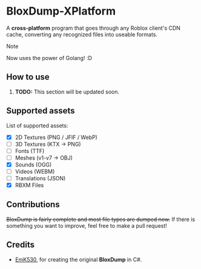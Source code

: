 # BloxDump-XPlatform
A **cross-platform** program that goes through any Roblox client's CDN cache, converting any recognized files into useable formats.

> [!NOTE]
> Now uses the power of Golang! :D

## How to use
1. **TODO:** This section will be updated soon.

## Supported assets
List of supported assets:
  - [x] 2D Textures (PNG / JFIF / WebP)
  - [ ] 3D Textures (KTX → PNG)
  - [ ] Fonts (TTF)
  - [ ] Meshes (v1-v7 → OBJ)
  - [x] Sounds (OGG)
  - [ ] Videos (WEBM)
  - [ ] Translations (JSON)
  - [x] RBXM Files

## Contributions
~~BloxDump is fairly complete and most file types are dumped now.~~
If there is something you want to improve, feel free to make a pull request!

## Credits
- [EmK530](https://github.com/EmK530), for creating the original **BloxDump** in C#.

<!-- comments from before the README.md refactor, preserved for context -->
<!-- don't ever use <br> again or i'll <br>eak your neck :D - StupidRepo -> EmK530 -->
<!-- i don't think this guy has ever learnt markdown. 🥹 - StupidRepo -> EmK530 -->
